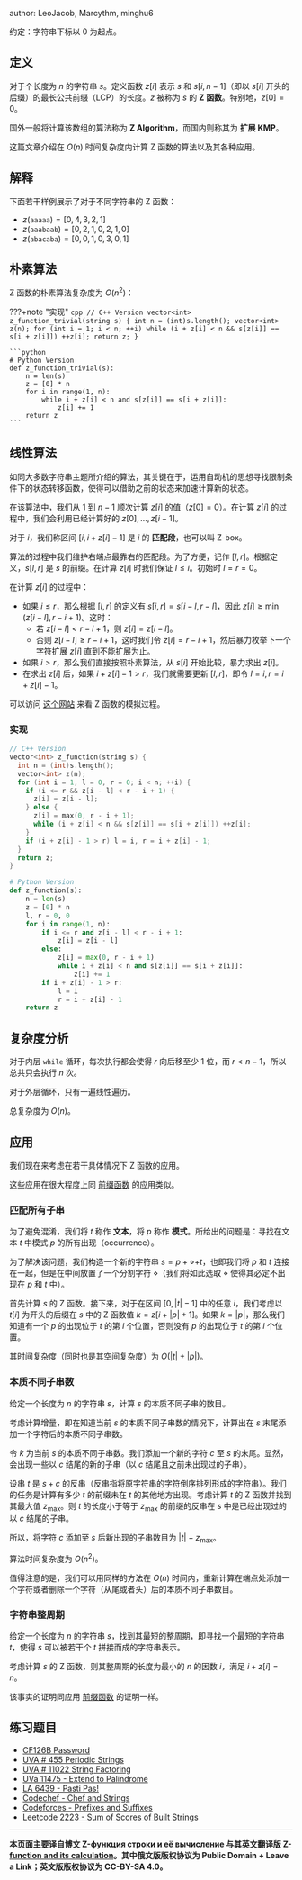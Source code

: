author: LeoJacob, Marcythm, minghu6

约定：字符串下标以 $0$ 为起点。

## 定义

对于个长度为 $n$ 的字符串 $s$。定义函数 $z[i]$ 表示 $s$ 和 $s[i,n-1]$（即以 $s[i]$ 开头的后缀）的最长公共前缀（LCP）的长度。$z$ 被称为 $s$ 的 **Z 函数**。特别地，$z[0] = 0$。

国外一般将计算该数组的算法称为 **Z Algorithm**，而国内则称其为 **扩展 KMP**。

这篇文章介绍在 $O(n)$ 时间复杂度内计算 Z 函数的算法以及其各种应用。

## 解释

下面若干样例展示了对于不同字符串的 Z 函数：

- $z(\mathtt{aaaaa}) = [0, 4, 3, 2, 1]$
- $z(\mathtt{aaabaab}) = [0, 2, 1, 0, 2, 1, 0]$
- $z(\mathtt{abacaba}) = [0, 0, 1, 0, 3, 0, 1]$

## 朴素算法

Z 函数的朴素算法复杂度为 $O(n^2)$：

???+note "实现"
    ```cpp
    // C++ Version
    vector<int> z_function_trivial(string s) {
      int n = (int)s.length();
      vector<int> z(n);
      for (int i = 1; i < n; ++i)
        while (i + z[i] < n && s[z[i]] == s[i + z[i]]) ++z[i];
      return z;
    }
    ```
    
    ```python
    # Python Version
    def z_function_trivial(s):
        n = len(s)
        z = [0] * n
        for i in range(1, n):
            while i + z[i] < n and s[z[i]] == s[i + z[i]]:
                z[i] += 1
        return z
    ```

## 线性算法

如同大多数字符串主题所介绍的算法，其关键在于，运用自动机的思想寻找限制条件下的状态转移函数，使得可以借助之前的状态来加速计算新的状态。

在该算法中，我们从 $1$ 到 $n-1$ 顺次计算 $z[i]$ 的值（$z[0]=0$）。在计算 $z[i]$ 的过程中，我们会利用已经计算好的 $z[0],\ldots,z[i-1]$。

对于 $i$，我们称区间 $[i,i+z[i]-1]$ 是 $i$ 的 **匹配段**，也可以叫 Z-box。

算法的过程中我们维护右端点最靠右的匹配段。为了方便，记作 $[l,r]$。根据定义，$s[l,r]$ 是 $s$ 的前缀。在计算 $z[i]$ 时我们保证 $l\le i$。初始时 $l=r=0$。

在计算 $z[i]$ 的过程中：

-   如果 $i\le r$，那么根据 $[l,r]$ 的定义有 $s[i,r] = s[i-l,r-l]$，因此 $z[i]\ge \min(z[i-l],r-i+1)$。这时：
    - 若 $z[i-l] < r-i+1$，则 $z[i] = z[i-l]$。
    - 否则 $z[i-l]\ge r-i+1$，这时我们令 $z[i] = r-i+1$，然后暴力枚举下一个字符扩展 $z[i]$ 直到不能扩展为止。
- 如果 $i>r$，那么我们直接按照朴素算法，从 $s[i]$ 开始比较，暴力求出 $z[i]$。
- 在求出 $z[i]$ 后，如果 $i+z[i]-1>r$，我们就需要更新 $[l,r]$，即令 $l=i, r=i+z[i]-1$。

可以访问 [这个网站](https://personal.utdallas.edu/~besp/demo/John2010/z-algorithm.htm) 来看 Z 函数的模拟过程。

### 实现

```cpp
// C++ Version
vector<int> z_function(string s) {
  int n = (int)s.length();
  vector<int> z(n);
  for (int i = 1, l = 0, r = 0; i < n; ++i) {
    if (i <= r && z[i - l] < r - i + 1) {
      z[i] = z[i - l];
    } else {
      z[i] = max(0, r - i + 1);
      while (i + z[i] < n && s[z[i]] == s[i + z[i]]) ++z[i];
    }
    if (i + z[i] - 1 > r) l = i, r = i + z[i] - 1;
  }
  return z;
}
```

```python
# Python Version
def z_function(s):
    n = len(s)
    z = [0] * n
    l, r = 0, 0
    for i in range(1, n):
        if i <= r and z[i - l] < r - i + 1:
            z[i] = z[i - l]
        else:
            z[i] = max(0, r - i + 1)
            while i + z[i] < n and s[z[i]] == s[i + z[i]]:
                z[i] += 1
        if i + z[i] - 1 > r:
            l = i
            r = i + z[i] - 1
    return z
```

## 复杂度分析

对于内层 `while` 循环，每次执行都会使得 $r$ 向后移至少 $1$ 位，而 $r< n-1$，所以总共只会执行 $n$ 次。

对于外层循环，只有一遍线性遍历。

总复杂度为 $O(n)$。

## 应用

我们现在来考虑在若干具体情况下 Z 函数的应用。

这些应用在很大程度上同 [前缀函数](./kmp.md) 的应用类似。

### 匹配所有子串

为了避免混淆，我们将 $t$ 称作 **文本**，将 $p$ 称作 **模式**。所给出的问题是：寻找在文本 $t$ 中模式 $p$ 的所有出现（occurrence）。

为了解决该问题，我们构造一个新的字符串 $s = p + \diamond + t$，也即我们将 $p$ 和 $t$ 连接在一起，但是在中间放置了一个分割字符 $\diamond$（我们将如此选取 $\diamond$ 使得其必定不出现在 $p$ 和 $t$ 中）。

首先计算 $s$ 的 Z 函数。接下来，对于在区间 $[0,|t| - 1]$ 中的任意 $i$，我们考虑以 $t[i]$ 为开头的后缀在 $s$ 中的 Z 函数值 $k = z[i + |p| + 1]$。如果 $k = |p|$，那么我们知道有一个 $p$ 的出现位于 $t$ 的第 $i$ 个位置，否则没有 $p$ 的出现位于 $t$ 的第 $i$ 个位置。

其时间复杂度（同时也是其空间复杂度）为 $O(|t| + |p|)$。

### 本质不同子串数

给定一个长度为 $n$ 的字符串 $s$，计算 $s$ 的本质不同子串的数目。

考虑计算增量，即在知道当前 $s$ 的本质不同子串数的情况下，计算出在 $s$ 末尾添加一个字符后的本质不同子串数。

令 $k$ 为当前 $s$ 的本质不同子串数。我们添加一个新的字符 $c$ 至 $s$ 的末尾。显然，会出现一些以 $c$ 结尾的新的子串（以 $c$ 结尾且之前未出现过的子串）。

设串 $t$ 是 $s + c$ 的反串（反串指将原字符串的字符倒序排列形成的字符串）。我们的任务是计算有多少 $t$ 的前缀未在 $t$ 的其他地方出现。考虑计算 $t$ 的 Z 函数并找到其最大值 $z_{\max}$。则 $t$ 的长度小于等于 $z_{\max}$ 的前缀的反串在 $s$ 中是已经出现过的以 $c$ 结尾的子串。

所以，将字符 $c$ 添加至 $s$ 后新出现的子串数目为 $|t| - z_{\max}$。

算法时间复杂度为 $O(n^2)$。

值得注意的是，我们可以用同样的方法在 $O(n)$ 时间内，重新计算在端点处添加一个字符或者删除一个字符（从尾或者头）后的本质不同子串数目。

### 字符串整周期

给定一个长度为 $n$ 的字符串 $s$，找到其最短的整周期，即寻找一个最短的字符串 $t$，使得 $s$ 可以被若干个 $t$ 拼接而成的字符串表示。

考虑计算 $s$ 的 Z 函数，则其整周期的长度为最小的 $n$ 的因数 $i$，满足 $i+z[i]=n$。

该事实的证明同应用 [前缀函数](./kmp.md) 的证明一样。

## 练习题目

- [CF126B Password](http://codeforces.com/problemset/problem/126/B)
- [UVA # 455 Periodic Strings](http://uva.onlinejudge.org/index.php?option=onlinejudge&page=show_problem&problem=396)
- [UVA # 11022 String Factoring](http://uva.onlinejudge.org/index.php?option=onlinejudge&page=show_problem&problem=1963)
- [UVa 11475 - Extend to Palindrome](http://uva.onlinejudge.org/index.php?option=com_onlinejudge&Itemid=8&category=24&page=show_problem&problem=2470)
- [LA 6439 - Pasti Pas!](https://icpcarchive.ecs.baylor.edu/index.php?option=com_onlinejudge&Itemid=8&category=588&page=show_problem&problem=4450)
- [Codechef - Chef and Strings](https://www.codechef.com/problems/CHSTR)
- [Codeforces - Prefixes and Suffixes](http://codeforces.com/problemset/problem/432/D)
- [Leetcode 2223 - Sum of Scores of Built Strings](https://leetcode.com/problems/sum-of-scores-of-built-strings/)

* * *

**本页面主要译自博文 [Z-функция строки и её вычисление](http://e-maxx.ru/algo/z_function) 与其英文翻译版 [Z-function and its calculation](https://cp-algorithms.com/string/z-function.html)。其中俄文版版权协议为 Public Domain + Leave a Link；英文版版权协议为 CC-BY-SA 4.0。**
